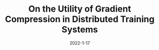---
title: "On the Utility of Gradient Compression in Distributed Training Systems"
excerpt: 'S. Agarwal, H. Wang, S. Venkataraman, D. Papailiopoulos, MLSys 2022'
date: 2022-1-17
venue: 'MLSys'
pubtype: '2022'
excerpt_separator: ""
---